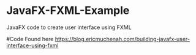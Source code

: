 # JavaFX-FXML-Example
JavaFX code to create user interface using FXML

#Code Found here
https://blog.ericmuchenah.com/building-javafx-user-interface-using-fxml
